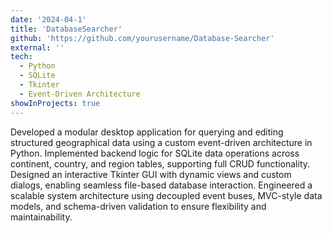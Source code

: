 ```yaml
---
date: '2024-04-1'
title: 'DatabaseSearcher'
github: 'https://github.com/yourusername/Database-Searcher'
external: ''
tech:
  - Python
  - SQLite
  - Tkinter
  - Event-Driven Architecture
showInProjects: true
---
```


Developed a modular desktop application for querying and editing structured geographical data using a custom event-driven architecture in Python. Implemented backend logic for SQLite data operations across continent, country, and region tables, supporting full CRUD functionality. Designed an interactive Tkinter GUI with dynamic views and custom dialogs, enabling seamless file-based database interaction. Engineered a scalable system architecture using decoupled event buses, MVC-style data models, and schema-driven validation to ensure flexibility and maintainability.
